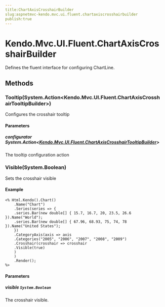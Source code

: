 ```yaml
---
title:ChartAxisCrosshairBuilder
slug:aspnetmvc-kendo.mvc.ui.fluent.chartaxiscrosshairbuilder
publish:true
---
```


# Kendo.Mvc.UI.Fluent.ChartAxisCrosshairBuilder
Defines the fluent interface for configuring ChartLine.



## Methods

### Tooltip(System.Action\<Kendo.Mvc.UI.Fluent.ChartAxisCrosshairTooltipBuilder\>)
Configures the crosshair tooltip



#### Parameters

##### configurator System.Action<[Kendo.Mvc.UI.Fluent.ChartAxisCrosshairTooltipBuilder](/api/wrappers/aspnet-mvc/Kendo.Mvc.UI.Fluent/ChartAxisCrosshairTooltipBuilder)>
The tooltip configuration action




### Visible(System.Boolean)
Sets the crosshair visible


#### Example

    <% Html.Kendo().Chart()
        .Name("Chart")
        .Series(series => {
        .series.Bar(new double[] { 15.7, 16.7, 20, 23.5, 26.6 }).Name("World");
        .series.Bar(new double[] { 67.96, 68.93, 75, 74, 78 }).Name("United States");
        })
        .CategoryAxis(axis => axis
        .Categories("2005", "2006", "2007", "2008", "2009")
        .Crosshair(crosshair => crosshair
        .Visible(true)
        )
        )
        .Render();
    %>
        


#### Parameters

##### visible `System.Boolean`
The crosshair visible.





